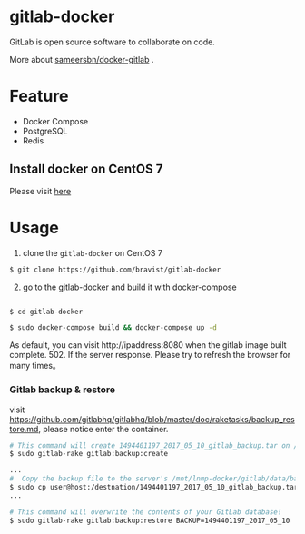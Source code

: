 # gitlab-docker
GitLab is open source software to collaborate on code. 

More about [sameersbn/docker-gitlab](https://github.com/sameersbn/docker-gitlab) .


# Feature

- Docker Compose 
- PostgreSQL
- Redis

## Install docker on CentOS 7

Please visit [here](https://github.com/bravist/lnmp-docker)


# Usage

1. clone the `gitlab-docker` on CentOS 7


```bash
$ git clone https://github.com/bravist/gitlab-docker
```


2. go to the gitlab-docker and build it with docker-compose

```bash

$ cd gitlab-docker

$ sudo docker-compose build && docker-compose up -d
```

As default, you can visit http://ipaddress:8080 when the gitlab image built complete. 502. If the server response. Please try to refresh the browser for many times。

### Gitlab backup & restore

visit https://github.com/gitlabhq/gitlabhq/blob/master/doc/raketasks/backup_restore.md, please notice enter the container.

```bash
# This command will create 1494401197_2017_05_10_gitlab_backup.tar on /var/opt/gitlab/backups/
$ sudo gitlab-rake gitlab:backup:create

...
#  Copy the backup file to the server's /mnt/lnmp-docker/gitlab/data/backups
$ sudo cp user@host:/destnation/1494401197_2017_05_10_gitlab_backup.tar user@host:/mnt/lnmp-docker/gitlab/data/backups
...

# This command will overwrite the contents of your GitLab database!
$ sudo gitlab-rake gitlab:backup:restore BACKUP=1494401197_2017_05_10
```

